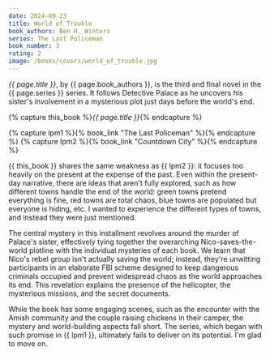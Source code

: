 ```yaml
---
date: 2024-09-23
title: World of Trouble
book_authors: Ben H. Winters
series: The Last Policeman
book_number: 3
rating: 2
image: /books/covers/world_of_trouble.jpg
---
```


<cite class="book-title">{{ page.title }}</cite>, by <span
class="author-name">{{ page.book_authors }}</span>, is the third and final
novel in the <span class="book-series">{{ page.series }}</span> series. It
follows Detective Palace as he uncovers his sister's involvement in a
mysterious plot just days before the world's end.

{% capture this_book %}<cite class="book-title">{{ page.title }}</cite>{% endcapture %}

{% capture lpm1 %}{% book_link "The Last Policeman" %}{% endcapture %}
{% capture lpm2 %}{% book_link "Countdown City" %}{% endcapture %}

{{ this_book }} shares the same weakness as {{ lpm2 }}: it focuses too heavily
on the present at the expense of the past. Even within the present-day
narrative, there are ideas that aren't fully explored, such as how different
towns handle the end of the world: green towns pretend everything is fine, red
towns are total chaos, blue towns are populated but everyone is hiding, etc. I
wanted to experience the different types of towns, and instead they were just
mentioned.

The central mystery in this installment revolves around the murder of Palace's
sister, effectively tying together the overarching Nico-saves-the-world
plotline with the individual mysteries of each book. We learn that Nico's
rebel group isn't actually saving the world; instead, they're unwitting
participants in an elaborate FBI scheme designed to keep dangerous criminals
occupied and prevent widespread chaos as the world approaches its end. This
revelation explains the presence of the helicopter, the mysterious missions,
and the secret documents.

While the book has some engaging scenes, such as the encounter with the Amish
community and the couple raising chickens in their camper, the mystery and
world-building aspects fall short. The series, which began with such promise
in {{ lpm1 }}, ultimately fails to deliver on its potential. I'm glad to move
on.
